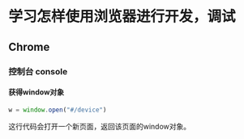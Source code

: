 # 学习怎样使用浏览器进行开发，调试

## Chrome

### 控制台 console

#### 获得window对象

```javascript
w = window.open("#/device")
```

这行代码会打开一个新页面，返回该页面的window对象。
